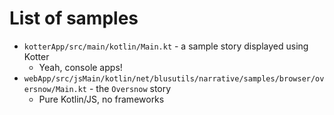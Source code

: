 # List of samples

* `kotterApp/src/main/kotlin/Main.kt` - a sample story displayed using Kotter
  * Yeah, console apps!
* `webApp/src/jsMain/kotlin/net/blusutils/narrative/samples/browser/oversnow/Main.kt` - the `Oversnow` story
  * Pure Kotlin/JS, no frameworks